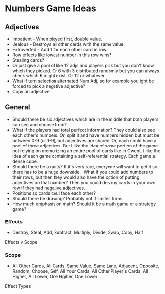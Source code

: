 # Numbers Game Ideas

## Adjectives

- Impatient - When played first, double value.
- Jealous - Destroys all other cards with the same value.
- Extroverted - Add 1 for each other card in row.
- Row effects like lowest number in this row wins?
- Stealing cards?
- Or just give a pool of like 12 adjs and players pick but you don't know which they picked. Or 6 with 3 distributed randomly but you can always check which 6 might exist. Or 12 or whatever.
- What if turn selection alternated Num Adj, so for example you ight be forced to pick a negative adjective?
- Copy an adjective

## General

- Should there be six adjectives which are in the middle that both players can see and choose from?
- What if the players had total perfect information? They could also see each other's numbers. Or, split it and have numbers hidden but must be between 0-9 (or 1-9), but adjectives are shared. Or, each could have a pool of three adjectives. But I like the idea of some portion of the game not relying on memorizing an entire pool of cards like in Gwent. I like the idea of each game containing a self-referential strategy. Each game a dense cube.
- Should there be a rarity? If it's very rare, everyone will want to get it so there has to be a huge downside.
  -What if you could add numbers to their rows, but then they would also have the option of putting adjectives on that number? Then you could destroy cards in your own row if they had negative adjectives.
- Positions so cards coul face each other?
- Should there be drawing? Probably not if limited turns.
- How much emphasis on math? Should it be a math game or a strategy game?

### Effects

- Destroy, Steal, Add, Subtract, Multiply, Divide, Swap, Copy, Half

Effects v Scope

### Scope

- All Other Cards, All Cards, Same Value, Same Lane, Adjacent, Opposite, Random, Choose, Self, All Your Cards, All Other Player's Cards, All Higher, All Lower, One Hgiher, One Lower

Effect Types
